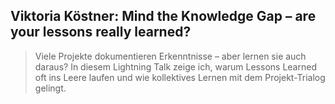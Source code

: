 ## Viktoria Köstner: Mind the Knowledge Gap – are your lessons really learned?

> Viele Projekte dokumentieren Erkenntnisse – aber lernen sie auch daraus? In diesem Lightning Talk zeige ich, warum Lessons Learned oft ins Leere laufen und wie kollektives Lernen mit dem Projekt-Trialog gelingt.